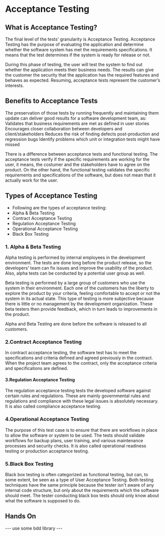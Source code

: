 Acceptance Testing
==================

## What is Acceptance Testing?
The final level of the tests' granularity is Acceptance Testing. Acceptance Testing has the purpose of evaluating the application and determine whether the software system has met the requirements specifications. It means that the test determines if the system is ready for release or not. 

During this phase of testing, the user will test the system to find out whether the application meets their business needs. The results can give the customer the security that the application has the required features and behaves as expected. Resuming, acceptance tests represent the customer’s interests.

## Benefits to Acceptance Tests 
The preservation of those tests by running frequently and maintaining them update can deliver good results for a software development team, as:
Validates that business requirements are met as defined in user stories
Encourages closer collaboration between developers and client/stakeholders
Reduces the risk of finding defects post-production and regression bugs
Identify problems which unit or integration tests might have missed

There is a difference between acceptance tests and functional testing. The acceptance tests verify if the specific requirements are working for the user, it means, the costumer and the stakeholders have to agree on the product. On the other hand, the functional testing validates the specific requirements and specifications of the software, but does not mean that it actually work for the user. 

## Types of Acceptance Testing
- Following are the types of acceptance testing:
- Alpha & Beta Testing
- Contract Acceptance Testing
- Regulation Acceptance Testing
- Operational Acceptance Testing
- Black Box Testing

### 1. Alpha & Beta Testing
Alpha testing is performed by internal employees in the development environment. The tests are done long before the product release, so the developers' team can fix issues and improve the usability of the product. Also, alpha tests can be conducted by a potential user group as well.

Beta testing is performed by a large group of customers who use the system in their environment. Each one of the customers has the liberty to explore the product by your criteria, feeling comfortable to accept or not the system in its actual state. This type of testing is more subjective because there is little or no management by the development organization. These beta testers then provide feedback, which in turn leads to improvements in the product.

Alpha and Beta Testing are done before the software is released to all customers.

### 2.Contract Acceptance Testing
In contract acceptance testing, the software test has to meet the specifications and criteria defined and agreed previously in the contract. When the project team agrees to the contract, only the acceptance criteria and specifications are defined.

#### 3.Regulation Acceptance Testing
The regulation acceptance testing tests the developed software against certain rules and regulations. These are mainly governmental rules and regulations and compliance with these legal issues is absolutely necessary. It is also called compliance acceptance testing.

### 4.Operational Acceptance Testing
The purpose of this test case is to ensure that there are workflows in place to allow the software or system to be used. The tests should validate workflows for backup plans, user training, and various maintenance processes and security checks. It is also called operational readiness testing or production acceptance testing.

### 5.Black Box Testing
Black box testing is often categorized as functional testing, but can, to some extent, be seen as a type of User Acceptance Testing. Both testing techniques have the same principle because the tester isn't aware of any internal code structure, but only about the requirements which the software should meet. The tester conducting black box tests should only know about what the software is supposed to do.


## Hands On

--- use some bdd library --- 